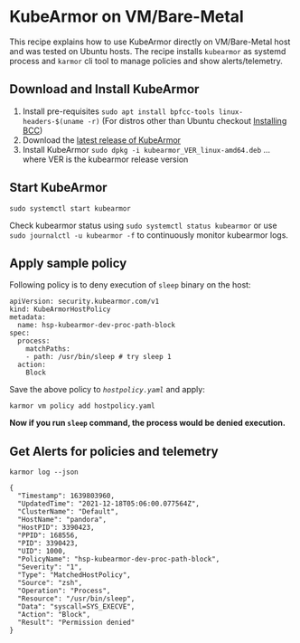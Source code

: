 # KubeArmor on VM/Bare-Metal

This recipe explains how to use KubeArmor directly on VM/Bare-Metal host and was tested on Ubuntu hosts. The recipe installs `kubearmor` as systemd process and `karmor` cli tool to manage policies and show alerts/telemetry.

## Download and Install KubeArmor

1. Install pre-requisites `sudo apt install bpfcc-tools linux-headers-$(uname -r)` (For distros other than Ubuntu checkout [Installing BCC](https://github.com/iovisor/bcc/blob/master/INSTALL.md#installing-bcc))
2. Download the [latest release of KubeArmor](https://github.com/kubearmor/KubeArmor/releases)
2. Install KubeArmor `sudo dpkg -i kubearmor_VER_linux-amd64.deb` ... where VER is the kubearmor release version

## Start KubeArmor

```
sudo systemctl start kubearmor
```

Check kubearmor status using `sudo systemctl status kubearmor` or use `sudo journalctl -u kubearmor -f` to continuously monitor kubearmor logs.

## Apply sample policy

Following policy is to deny execution of `sleep` binary on the host:

```yaml=
apiVersion: security.kubearmor.com/v1
kind: KubeArmorHostPolicy
metadata:
  name: hsp-kubearmor-dev-proc-path-block
spec:
  process:
    matchPaths:
    - path: /usr/bin/sleep # try sleep 1
  action:
    Block
```

Save the above policy to _`hostpolicy.yaml`_ and apply:
```
karmor vm policy add hostpolicy.yaml
```

**Now if you run `sleep` command, the process would be denied execution.**

## Get Alerts for policies and telemetry

```
karmor log --json
```

```json=
{
  "Timestamp": 1639803960,
  "UpdatedTime": "2021-12-18T05:06:00.077564Z",
  "ClusterName": "Default",
  "HostName": "pandora",
  "HostPID": 3390423,
  "PPID": 168556,
  "PID": 3390423,
  "UID": 1000,
  "PolicyName": "hsp-kubearmor-dev-proc-path-block",
  "Severity": "1",
  "Type": "MatchedHostPolicy",
  "Source": "zsh",
  "Operation": "Process",
  "Resource": "/usr/bin/sleep",
  "Data": "syscall=SYS_EXECVE",
  "Action": "Block",
  "Result": "Permission denied"
}
```
